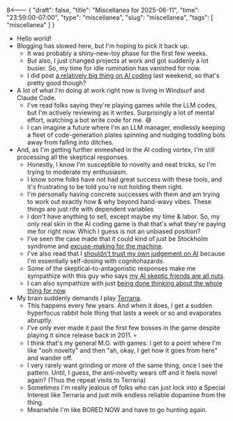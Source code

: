 8<--- { "draft": false, "title": "Miscellanea for 2025-06-11", "time": "23:59:00-07:00", "type": "miscellanea", "slug": "miscellanea", "tags": [ "miscellanea" ] }

- Hello world!
- Blogging has slowed here, but I'm hoping to pick it back up.
	- It was probably a shiny-new-toy phase for the first few weeks.
	- But also, I just changed projects at work and got suddenly a lot busier. So, my time for idle rumination has vanished for now.
	- I did post [a relatively big thing on AI coding](https://blog.lmorchard.com/2025/06/07/semi-automatic-coding/) last weekend, so that's pretty good though?
- A lot of what I'm doing at work right now is living in Windsurf and Claude Code. 
	- I've read folks saying they're playing games while the LLM codes, but I'm actively reviewing as it writes. Surprisingly a lot of mental effort, watching a bot write code for me. 😅
	- I can imagine a future where I'm an LLM manager, endlessly keeping a fleet of code-generation plates spinning and nudging toddling bots away from falling into ditches.
- And, as I'm getting further enmeshed in the AI coding vortex, I'm still processing all the skeptical responses.
	- Honestly, I know I'm susceptible to novelty and neat tricks, so I'm trying to moderate my enthusiasm.
	- I know some folks have not had great success with these tools, and it's frustrating to be told you're not holding them right.
	- I'm personally having concrete successes with them and am trying to work out exactly how & why beyond hand-wavy vibes. These things are just rife with dependent variables
	- I don't have anything to sell, except maybe my time & labor. So, my only real skin in the AI coding game is that that's what they're paying me for right now. Which I guess is not an unbiased position?
	- I've seen the case made that it could kind of just be Stockholm syndrome and [excuse-making for the machine](https://ferd.ca/the-gap-through-which-we-praise-the-machine.html).
	- I've also read that I [shouldn't trust my own judgement on AI](https://www.baldurbjarnason.com/2025/trusting-your-own-judgement-on-ai/) because I'm essentially self-dosing with cognitohazards.
	- Some of the skeptical-to-antagonistic responses make me sympathize with this guy who says [my AI skeptic friends are all nuts](https://fly.io/blog/youre-all-nuts/).
	- I can also sympathize with just [being done thinking about the whole thing for now](https://blog.glyph.im/2025/06/i-think-im-done-thinking-about-genai-for-now.html).
- My brain suddenly demands I play [Terraria](https://www.terraria.org/).
	- This happens every few years. And when it does, I get a sudden hyperfocus rabbit hole thing that lasts a week or so and evaporates abruptly.
	- I've only ever made it past the first few bosses in the game despite playing it since release back in 2011. 💀
	- I think that's my general M.O. with games: I get to a point where I'm like "ooh novelty" and then "ah, okay, I get how it goes from here" and wander off.
	- I very rarely want grinding or more of the same thing, once I see the pattern. Until, I guess, the anti-novelty wears off and it feels novel again? (Thus the repeat visits to Terraria)
	- Sometimes I'm really jealous of folks who can just lock into a Special Interest like Terraria and just milk endless reliable dopamine from the thing.
	- Meanwhile I'm like BORED NOW and have to go hunting again.
